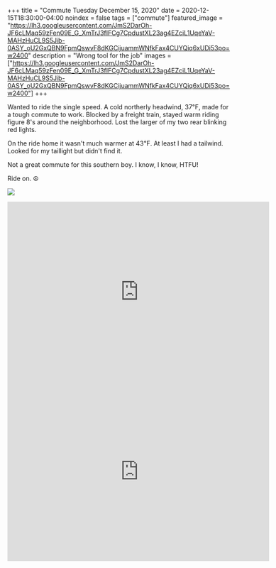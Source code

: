 +++
title =  "Commute Tuesday December 15, 2020"
date = 2020-12-15T18:30:00-04:00
noindex = false
tags = ["commute"]
featured_image = "https://lh3.googleusercontent.com/JmS2DarOh-JF6cLMaq59zFen09E_G_XmTrJ3fIFCg7CpdustXL23ag4EZciL1UqeYaV-MAHzHuCL9S5Jib-0ASY_oU2GxQBN9FpmQswvF8dKGCijuammWNfkFax4CUYQiq6xUDi53po=w2400"
description = "Wrong tool for the job"
images = ["https://lh3.googleusercontent.com/JmS2DarOh-JF6cLMaq59zFen09E_G_XmTrJ3fIFCg7CpdustXL23ag4EZciL1UqeYaV-MAHzHuCL9S5Jib-0ASY_oU2GxQBN9FpmQswvF8dKGCijuammWNfkFax4CUYQiq6xUDi53po=w2400"]
+++

Wanted to ride the single speed. A cold northerly headwind, 37℉, made for a tough commute to work. Blocked by a freight train, stayed warm riding figure 8's around the neighborhood. Lost the larger of my two rear blinking red lights.

On the ride home it wasn't much warmer at 43℉. At least I had a tailwind. Looked for my taillight but didn't find it.

Not a great commute for this southern boy. I know, I know, HTFU!

Ride on. ☮

<a href='https://lh3.googleusercontent.com/JmS2DarOh-JF6cLMaq59zFen09E_G_XmTrJ3fIFCg7CpdustXL23ag4EZciL1UqeYaV-MAHzHuCL9S5Jib-0ASY_oU2GxQBN9FpmQswvF8dKGCijuammWNfkFax4CUYQiq6xUDi53po=w2400'><img src='https://lh3.googleusercontent.com/JmS2DarOh-JF6cLMaq59zFen09E_G_XmTrJ3fIFCg7CpdustXL23ag4EZciL1UqeYaV-MAHzHuCL9S5Jib-0ASY_oU2GxQBN9FpmQswvF8dKGCijuammWNfkFax4CUYQiq6xUDi53po=w2400'></a>

<iframe height='405' width='590' frameborder='0' allowtransparency='true' scrolling='no' src='https://www.strava.com/activities/4474468089/embed/b785c0a8d680e0b618678494c224b8fa11578ded'></iframe>

<iframe height='405' width='590' frameborder='0' allowtransparency='true' scrolling='no' src='https://www.strava.com/activities/4477070239/embed/daea4c0e4fe1b811a34c77968f5b8964e576a4c4'></iframe>
